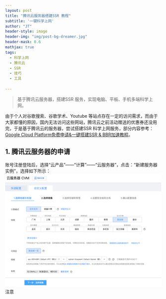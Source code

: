 ```yaml
---
layout: post
title: "腾讯云服务器搭建SSR 教程"
subtitle: '一键科学上网'
author: "JT"
header-style: image
header-img: "img/post-bg-dreamer.jpg"
header-mask: 0.6
mathjax: true
tags:
  - 科学上网
  - 腾讯云
  - SSR
  - 技巧
  - 工具

---
```


> 基于腾讯云服务器，搭建SSR 服务，实现电脑、平板、手机多端科学上网。

由于个人对谷歌搜索、谷歌学术、Youtube 等站点存在一定的访问需求，而由于大家都懂的原因，国内无法访问这些网站，腾讯云之前活动赠送的优惠券还没用完，于是基于腾讯云的服务器，尝试搭建SSR 科学上网服务，部分内容参考：[Google Cloud Platform免费申请&一键搭建SSR & BBR加速教程](https://www.wmsoho.com/google-cloud-platform-ssr-bbr-tutorial/)。

## 1. 腾讯云服务器的申请
账号注册登陆后，选择“云产品”——“计算”——“云服务器”，点击：“新建服务器实例”，选择如下所示：
![腾讯云服务器实例创建](../img/in-post/tx-cloud-1.png)
注意

